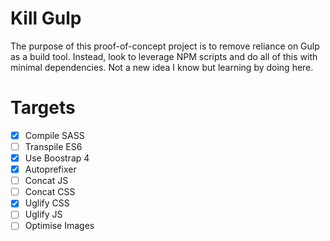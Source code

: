 # Kill Gulp
The purpose of this proof-of-concept project is to remove reliance on Gulp as a build tool. Instead, look to leverage NPM scripts and do all of this with minimal dependencies. Not a new idea I know but learning by doing here.

# Targets
- [x] Compile SASS
- [ ] Transpile ES6
- [x] Use Boostrap 4
- [x] Autoprefixer
- [ ] Concat JS
- [ ] Concat CSS
- [x] Uglify CSS
- [ ] Uglify JS
- [ ] Optimise Images
